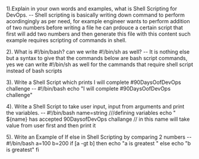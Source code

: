 1).Explain in your own words and examples, what is Shell Scripting for DevOps.
-- Shell scripting is basically writing down command to perform acordingingly as per need, for example engineer wants to perform addition of two numbers before writing a file he can prdouce a certain script that first will add two numbers and then generate this file with this content such example requires scripting of commands in shell.

2). What is #!/bin/bash? can we write #!/bin/sh as well?
-- It is nothing else but a syntax to give that the commands below are bash script commands, yes we can write
#!/bin/sh as well for the cammands that require shell script instead of bash scripts

3). Write a Shell Script which prints I will complete #90DaysOofDevOps challenge
-- #!/bin/bash
echo "I will complete #90DaysOofDevOps challenge"

4). Write a Shell Script to take user input, input from arguments and print the variables.
-- #!/bin/bash
name=string ///defining variables
echo " ${name} has accepted 90DaysofDevOps challange // in this name will take value from user first and then print it

5). Write an Example of If else in Shell Scripting by comparing 2 numbers
-- #!/bin/bash
a=100
b=200
if [a -gt b]
then
echo "a is greatest "
else
echo "b is greatest"
fi

